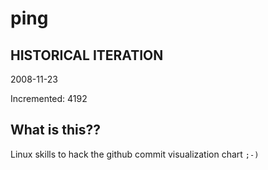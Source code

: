 # ping

## HISTORICAL ITERATION
2008-11-23

Incremented: 4192

## What is this?? 
Linux skills to hack the github commit visualization chart `;-)`

